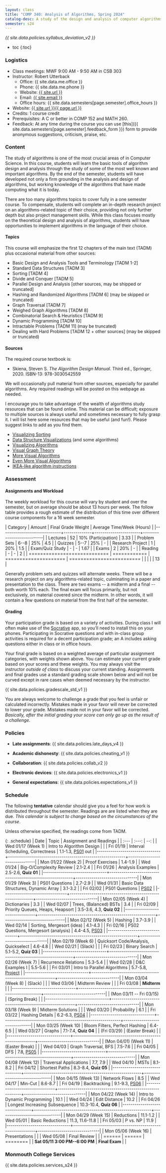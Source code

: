 ```yaml
---
layout: class
title: "COMP 340: Analysis of Algorithms, Spring 2024"
catalog-desc: A study of the design and analysis of computer algorithms. Topics include asymptotic analysis, efficient algorithm design, sorting and order statistics, hashing, binary search trees, graph algorithms, matrix multiplication, and NP completeness. This course begins a more in-depth study in the theory and science of computation.
semester: s24
---
```


*{{ site.data.policies.syllabus_deviation_v2 }}*

* toc
{:toc}

### Logistics

* Class meetings: MWF 9:00 AM - 9:50 AM in CSB 303
* Instructor: Robert Utterback
  * Office: {{ site.data.me.office }}
  * Phone: {{ site.data.me.phone }}
  * Website: <a href="{{ site.url }}">{{ site.url }}</a>
  * Email: <a href="mailto:{{ site.email }}">{{ site.email }}</a>
  * Office hours: {{ site.data.semesters[page.semester].office_hours }}
* Website: <a href="{{ site.url }}{{ page.url }}">{{ site.url }}{{ page.url }}</a>
* Credits: 1 course credit
* Prerequisites: A C or better in COMP 152 and MATH 260.
* Feedback: At any time during the course you can use
  [this]({{ site.data.semesters[page.semester].feedback_form }}) form to provide
  anonymous suggestions, criticism, praise, etc.

### Content

The study of algorithms is one of the most crucial areas of in
Computer Science. In this course, students will learn the basic tools
of algorithm design and analysis through the study of some of the most
well known and important algorithms. By the end of the semester,
students will have developed not only a firm grounding in the analysis
and design of algorithms, but working knowledge of the algorithms that
have made computing what it is today.

There are too many algorithms topics to cover fully in a one semester
course. To compensate, students will complete an in-depth research
project on an algorithms-related topic of their choice, providing not
only further depth but also project management skills. While this
class focuses mostly on the theoretical design and analysis of
algorithms, students will have opportunities to implement algorithms
in the language of their choice.

#### Topics

This course will emphasize the first 12 chapters of the main text (TADM)
plus occasional material from other sources:

* Basic Design and Analysis Tools and Terminology [TADM 1-2]
* Standard Data Structures [TADM 3]
* Sorting [TADM 4]
* Divide and Conquer [TADM 5]
* Parallel Design and Analysis [other sources, may be shipped or truncated]
* Hashing and Randomized Algorithms [TADM 6] (may be skipped or truncated)
* Graph Traversal [TADM 7]
* Weighed Graph Algorithms [TADM 8]
* Combinatorial Search & Heuristics [TADM 9] 
* Dynamic Programming [TADM 10]
* Intractable Problems [TADM 11] (may be truncated)
* Dealing with Hard Problems [TADM 12 + other sources] (may be skipped or truncated)

<!-- Time permitting, we’ll explore more advanced topics, such as -->
<!-- probabilistic or approximation algorithms. -->
  
#### Sources

The required course textbook is:

* Skiena, Steven S. *The Algorithm Design Manual*. Third
ed., Springer, 2020. ISBN-13: 978-3030542559

We will occasionally pull material from other sources, especially for
parallel algorithms. Any required readings will be posted on this
webpage as needed.

I encourage you to take advantage of the wealth of algorithms study
resources that can be found online. This material can be difficult;
exposure to multiple sources is always useful and sometimes necessary
to fully grasp it. I will list here some resources that may be useful
(and fun!). Please suggest links to add as you find them.

* [Visualizing Sorting](http://panthema.net/2013/sound-of-sorting/)
* [Data Structure Visualizations](http://www.cs.usfca.edu/~galles/visualization/Algorithms.html) (and some algorithms)
* [Visualizing Algorithms](https://bost.ocks.org/mike/algorithms/)
* [Visual Graph Theory](https://mrpandey.github.io/d3graphTheory/index.html)
* [More Visual Algorithms](https://visualgo.net/)
* [Even More Visual Algorithms](https://visualgo.net/en)
* [IKEA-like algorithm instructions](https://idea-instructions.com/)

### Assessment

#### Assignments and Workload

The weekly workload for this course will vary by student and over the
semester, but on average should be about 13 hours per week. The follow
table provides a rough estimate of the distribution of this time over
different course components for a 16 week semester.

| Category                     |       Amount | Final Grade Weight    | Average Time/Week (Hours) |
|------------------------------+--------------+-----------------------+---------------------------|
| Lectures                     |           52 | 10% (Participation)   |                      3.33 |
| Problem Sets                 |         6--8 | 25%                   |                       4.5 |
| Quizzes                      |         5--7 | 25%                   |                         - |
| Research Project             |            1 | 20%                   |                       1.5 |
| Exam/Quiz Study              |            - | -                     |                      1.67 |
| Exams                        |            2 | 20%                   |                         - |
| Reading                      |            - | -                     |                         2 |
| ============================ | ============ | ===================== | ========================= |
|                              |              |                       |                        13 |

Generally problem sets and quizzes will alternate weeks. There will be
a research project on any algorithms-related topic, culminating in a
paper and presentation to the class. There are two exams -- a midterm
and a final -- both worth 10% each. The final exam will focus
primarily, but not exclusively, on material covered since the
midterm. In other words, it will contain a few questions on material
from the first half of the semester.

#### Grading

Your participation grade is based on a variety of activities. During
class I will often make use of the [Socrative](https://socrative.com)
app, so you’ll need to install this on your phones. Participating in
Socrative questions and with in-class group activities is required for
a decent participation grade; an A includes asking questions either in
class or in office hours.

Your final grade is based on a weighted average of particular
assignment categories, with weights shown above. You can estimate your
current grade based on your scores and these weights. You may always
visit the instructor *outside of class* to discuss your current
standing. Assignments and final grades use a standard grading scale
shown below and will not be curved except in rare cases when deemed
necessary by the instructor.

{{ site.data.policies.gradescale_std_v1 }}

You are always welcome to challenge a grade that you feel is unfair or
calculated incorrectly. Mistakes made in your favor will never be
corrected to lower your grade. Mistakes made not in your favor will be
corrected. *Basically, after the initial grading your score can only
go up as the result of a challenge.*

### Policies

* **Late assignments**: {{ site.data.policies.late_days_v4 }}

* **Academic dishonesty**: {{ site.data.policies.cheating_v1 }}

* **Collaboration**: {{ site.data.policies.collab_v2 }}

* **Electronic devices**: {{ site.data.policies.electronics_v1 }}

* **General expectations**: {{ site.data.policies.expectations_v1 }}

### Schedule
The following **tentative** calendar should give you a feel for how
work is distributed throughout the semester. Readings are are listed
when they are due. *This calendar is subject to change based on the
circumstances of the course*.

Unless otherwise specified, the readings come from TADM.

{: .schedule}
| Date                           | Topic                                                     |       Assignment and Readings |
| :---                           | :---:                                                     |                           --: |
| Wed 01/17 (Week 1)             | Intro to Algorithm Design                                 |                               |
| Fri 01/19                      | Interval Scheduling, Correctness                          | 1.1-1.3, [PS01](ps01.pdf) out |
|--------------------------------+-----------------------------------------------------------+-------------------------------|
| Mon 01/22 (Week 2)             | Proof Exercises                                           |                       1.4-1.9 |
| Wed 01/24                      | Big-O/Complexity Review                                   |                       2.1-2.4 |
| Fri 01/26                      | Analysis Examples                                         |          2.5-2.6, **Quiz 01** |
|--------------------------------+-----------------------------------------------------------+-------------------------------|
| Mon 01/29 (Week 3)             | PS01 Questions                                            |                       2.7-2.9 |
| Wed 01/31                      | Basic Data Structures, Dynamic Array                      |                       3.1-3.2 |
| Fri 02/02                      | PS01 Questions                                            |              [PS02](ps02.pdf) |
|--------------------------------+-----------------------------------------------------------+-------------------------------|
| Mon 02/05 (Week 4)             | Dictionaries                                              |                           3.3 |
| Wed 02/07                      | Trees, (Balanced) BSTs                                    |                           3.4 |
| Fri 02/09                      | Priority Queues, Heaps, Heapsort                          |     3.5-3.6, 4.3, **Quiz 02** |
|--------------------------------+-----------------------------------------------------------+-------------------------------|
| Mon 02/12 (Week 5)             | Hashing                                                   |                       3.7-3.9 |
| Wed 02/14                      | Sorting, Mergesort (idea)                                 |                       4.1-4.3 |
| Fri 02/16                      | PS02 Questions, Mergesort (analysis)                      |     4.4-4.5, [PS03](ps03.pdf) |
|--------------------------------+-----------------------------------------------------------+-------------------------------|
| Mon 02/19 (Week 6)             | <a id="current"></a> Quicksort Code/Analysis, Quickselect |                       4.6-4.8 |
| Wed 02/21                      | (Slack)                                                   |                               |
| Fri 02/23                      | Binary Search                                             |          5.1-5.2, **Quiz 03** |
|--------------------------------+-----------------------------------------------------------+-------------------------------|
| Mon 02/26 (Week 7)             | Recurrence Relations                                      |                       5.3-5.4 |
| Wed 02/28                      | D&C Examples I                                            |                       5.5-5.6 |
| Fri 03/01                      | Intro to Parallel Algorithms                              |  5.7-5.8, [Project](proj.pdf) |
|--------------------------------+-----------------------------------------------------------+-------------------------------|
| Mon 03/04 (Week 8)             | (Slack)                                                   |                               |
| Wed 03/06                      | Midterm Review                                            |                               |
| Fri 03/08                      | **Midterm**                                               |                               |
|--------------------------------+-----------------------------------------------------------+-------------------------------|
| (Mon 03/11 -- Fri 03/15)       | (Spring Break)                                            |                               |
|--------------------------------+-----------------------------------------------------------+-------------------------------|
| Mon 03/18 (Week 9)             | Midterm Solutions                                         |                               |
| Wed 03/20                      | Probability                                               |                           6.1 |
| Fri 03/22                      | Hashing Details                                           |     6.2-6.3, [PS04](ps04.pdf) |
|--------------------------------+-----------------------------------------------------------+-------------------------------|
| Mon 03/25 (Week 10)            | Bloom Filters, Perfect Hashing                            |                       6.4-6.5 |
| Wed 03/27                      | Graphs                                                    |          7.1-7.4, **Quiz 04** |
| (Fri 03/29)                    | (Easter Break)                                            |                               |
|--------------------------------+-----------------------------------------------------------+-------------------------------|
| (Mon 04/01) (Week 11)          | (Easter Break)                                            |                               |
| Wed 04/03                      | Graph Traversal, BFS                                      |                       7.5-7.6 |
| Fri 04/05                      | DFS                                                       |         7.8, [PS05](ps05.pdf) |
|--------------------------------+-----------------------------------------------------------+-------------------------------|
| Mon 04/08 (Week 12)            | Traversal Applications                                    |                      7.7, 7.9 |
| Wed 04/10                      | MSTs                                                      |                       8.1-8.2 |
| Fri 04/12                      | Shortest Paths                                            |          8.3-8.4, **Quiz 05** |
|--------------------------------+-----------------------------------------------------------+-------------------------------|
| Mon 04/15 (Week 13)            | Network Flows                                             |                           8.5 |
| Wed 04/17                      | Min-Cut                                                   |                       8.6-8.7 |
| Fri 04/19                      | Backtracking                                              |     9.1-9.3, [PS06](ps06.pdf) |
|--------------------------------+-----------------------------------------------------------+-------------------------------|
| Mon 04/22 (Week 14)            | Intro to Dynamic Programming                              |                          10.1 |
| Wed 04/24                      | Edit Distance                                             |                          10.2 |
| Fri 04/26                      | Longest Increasing Subsequence                            |        10.3-10.4, **Quiz 06** |
|--------------------------------+-----------------------------------------------------------+-------------------------------|
| Mon 04/29 (Week 15)            | Reductions                                                |                      11.1-1.2 |
| Wed 05/01                      | Basic Reductions                                          |               11.3, 11.6-11.8 |
| Fri 05/03                      | P vs. NP                                                  |                          11.9 |
|--------------------------------+-----------------------------------------------------------+-------------------------------|
| Mon 05/06 (Week 16)            | Presentations                                             |                               |
| Wed 05/08                      | Final Review                                              |                               |
| ======                         | ======                                                    |                      ======== |
| **Sat 05/11 3:00 PM--6:00 PM** | **Final Exam**                                            |                               |

### Monmouth College Services

{{ site.data.policies.services_s24 }}

<!-- Local Variables: -->
<!-- eval: (orgtbl-mode) -->
<!-- End: -->
